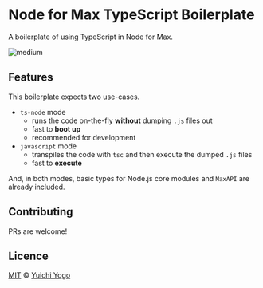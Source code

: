 # Node for Max TypeScript Boilerplate

A boilerplate of using TypeScript in Node for Max.

![medium](https://user-images.githubusercontent.com/14039540/59962685-bc79be80-9523-11e9-9ad5-1bacacf47b2a.gif)

## Features

This boilerplate expects two use-cases.

- `ts-node` mode
  - runs the code on-the-fly **without** dumping `.js` files out
  - fast to **boot up**
  - recommended for development
- `javascript` mode
  - transpiles the code with `tsc` and then execute the dumped `.js` files
  - fast to **execute**

And, in both modes, basic types for Node.js core modules and `MaxAPI` are already included.

## Contributing

PRs are welcome!

## Licence

[MIT](LICENSE) © [Yuichi Yogo](https://github.com/yuichkun)
